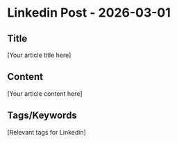 # Linkedin Post - 2026-03-01

## Title
[Your article title here]

## Content
[Your article content here]

## Tags/Keywords
[Relevant tags for Linkedin]
